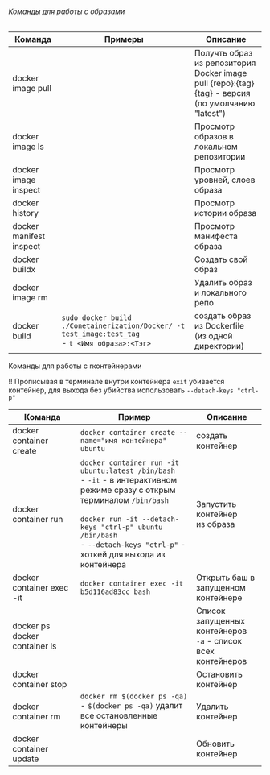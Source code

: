 ###### Команды для работы с образами

| Команда          | Примеры                                                                                                        | Описание                                                                                                                                        |
| ----------------------- | --------------------------------------------------------------------------------------------------------------------- | ------------------------------------------------------------------------------------------------------------------------------------------------------- |
| docker image pull       |                                                                                                                       | Получть образ из репозитория<br />Docker image pull {repo}:{tag}<br />{tag} - версия (по умолчанию "latest") |
| docker image ls         |                                                                                                                       | Просмотр образов в локальном репозитории                                                                            |
| docker image inspect    |                                                                                                                       | Просмотр уровней, слоев образа                                                                                                |
| docker history          |                                                                                                                       | Просмотр истории образа                                                                                                            |
| docker manifest inspect |                                                                                                                       | Просмотр манифеста образа                                                                                                        |
| docker buildx           |                                                                                                                       | Создать свой образ                                                                                                                      |
| docker image rm         |                                                                                                                       | Удалить образ и локального репо                                                                                              |
| docker build            | `sudo docker build ./Conetainerization/Docker/ -t test_image:test_tag`<br />-  `t <Имя образа>:<Тэг>` | создать образ из Dockerfile (из одной директории)                                                                        |

Команды для работы с rконтейнерами

!! Прописывая в терминале внутри контейнера `exit` убивается контейнер, для выхода без убийства использовать `--detach-keys "ctrl-p"`

| Команда                     | Пример                                                                                                                                                                                                                                                                                                                                           | Описание                                                                                                     |
| ---------------------------------- | ------------------------------------------------------------------------------------------------------------------------------------------------------------------------------------------------------------------------------------------------------------------------------------------------------------------------------------------------------ | -------------------------------------------------------------------------------------------------------------------- |
| docker container create            | `docker container create --name="имя контейнера" ubuntu`                                                                                                                                                                                                                                                                                | создать контейнер                                                                                    |
| docker container run               | `docker container run -it ubuntu:latest /bin/bash`<br />- `-it` - в интерактивном режиме сразу с открым терминалом `/bin/bash`<br /><br />`docker run -it --detach-keys "ctrl-p" ubuntu /bin/bash`<br />- `--detach-keys "ctrl-p"` - хоткей для выхода из контейнера | Запустить контейнер из образа                                                             |
| docker container exec -it         | `docker container exec -it b5d116ad83cc bash`                                                                                                                                                                                                                                                                                                        | Открыть баш в запущенном контейнере                                                   |
| docker ps<br />docker container ls |                                                                                                                                                                                                                                                                                                                                                        | Список запущенных контейнеров<br />`-a` - список всех контейнеров |
| docker container stop              |                                                                                                                                                                                                                                                                                                                                                        | Остановить контейнер                                                                              |
| docker container rm                | `docker rm $(docker ps -qa)`<br />- `$(docker ps -qa)` удалит все остановленные контейнеры                                                                                                                                                                                                                        | Удалить контейнер                                                                                    |
| docker container update            |                                                                                                                                                                                                                                                                                                                                                        | Обновить контейнер                                                                                  |
